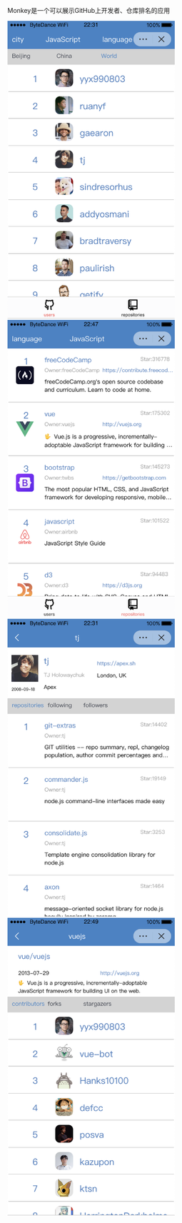 Monkey是一个可以展示GitHub上开发者、仓库排名的应用

<img  src="./docs/user_rank.png" width="375" height="667">
<img  src="./docs/rep_rank.png" width="375" height="667">
<img  src="./docs/user_detail.png" width="375" height="667">
<img  src="./docs/rep_detail.png" width="375" height="667">
